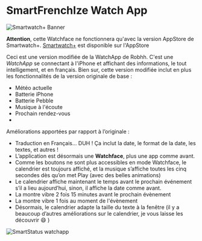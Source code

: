 SmartFrenchIze Watch App
=====================
![Smartwatch+ Banner](https://raw.github.com/Allezxandre/SmartStatus-AppStore/master/AppStore%20Assets/SmartFrenchIze-Header.png)


**Attention**, cette Watchface ne fonctionnera qu'avec la version AppStore de Smartwatch+. 
[Smartwatch+](https://itunes.apple.com/us/app/smartwatch+-for-pebble/id711357931?ls=1&mt=8) est disponible sur l'AppStore

Ceci est une version modifiée de la WatchApp de Robhh. C'est une *WatchApp* se connectant à l'iPhone et affichant des informations, le tout intelligement, et en français.
Bien sur, cette version modifiée inclut en plus les fonctionnalités de la version originale de base :
* Météo actuelle
* Batterie iPhone
* Batterie Pebble
* Musique à l'écoute
* Prochain rendez-vous
* 
Améliorations apportées par rapport à l’originale : 
* Traduction en Français… DUH ! Ça inclut la date, le format de la date, les textes, et autres ! 
* L’application est désormais une **Watchface**, plus une app comme avant. 
* Comme les boutons ne sont plus accessibles en mode Watchface, le calendrier est toujours affiché, et la musique s’affiche toutes les cinq secondes dès qu’on met Play (avec des belles animations)
* Le calendrier affiche maintenant le temps avant le prochain événement s’il a lieu aujourd’hui, sinon, il affiche la date comme avant.
* La montre vibre 2 fois 15 minutes avant le prochain évènement
* La montre vibre 1 fois au moment de l'évènement
* Désormais, le calendrier adapte la taille du texte à la fenêtre
(il y a beaucoup d’autres améliorations sur le calendrier, je vous laisse les découvrir :smile: )

![SmartStatus watchapp](https://raw.github.com/Allezxandre/SmartStatus-AppStore/master/SmartStatus.jpg)
